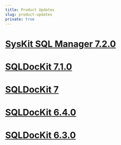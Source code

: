 ```yaml
---
title: Product Updates
slug: product-updates
private: true
---
```

# [SysKit SQL Manager 7.2.0](sql-manager-7-2-release-note.md)
# [SQLDocKit 7.1.0](sql-manager-7-1-release-note.md)
# [SQLDocKit 7](sql-manager-7-release-note.md)
# [SQLDocKit 6.4.0](sql-manager-6-4-release-note.md)
# [SQLDocKit 6.3.0](sql-manager-6-3-release-note.md)
